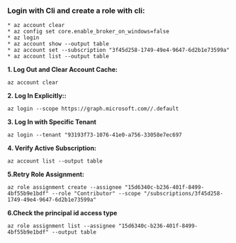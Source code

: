 ### Login with Cli  and create a role with cli:
```
* az account clear
* az config set core.enable_broker_on_windows=false
* az login
* az account show --output table
* az account set --subscription "3f45d258-1749-49e4-9647-6d2b1e73599a"
* az account list --output table
```
**1. Log Out and Clear Account Cache:**
```
az account clear
```
**2. Log In Explicitly::**
```
az login --scope https://graph.microsoft.com//.default
```
**3. Log In with Specific Tenant**
```
az login --tenant "93193f73-1076-41e0-a756-33058e7ec697
```
**4. Verify Active Subscription:**
```
az account list --output table
```
**5.Retry Role Assignment:**
```
az role assignment create --assignee "15d6340c-b236-401f-8499-4bf55b9e1bdf" --role "Contributor" --scope "/subscriptions/3f45d258-1749-49e4-9647-6d2b1e73599a"
```
**6.Check the principal id access type**
```
az role assignment list --assignee "15d6340c-b236-401f-8499-4bf55b9e1bdf" --output table
```

